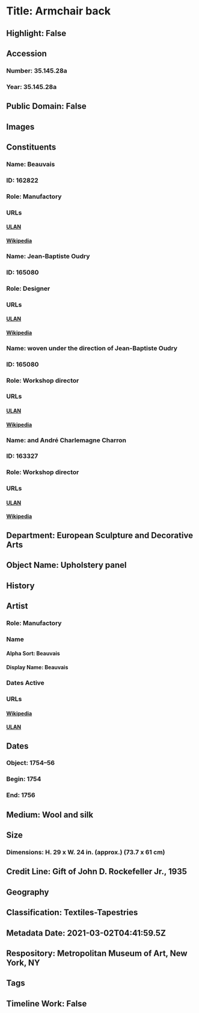 # Title: Armchair back
## Highlight: False
## Accession
### Number: 35.145.28a
### Year: 35.145.28a
## Public Domain: False
## Images
## Constituents
### Name: Beauvais
### ID: 162822
### Role: Manufactory
### URLs
#### [ULAN](http://vocab.getty.edu/page/ulan/500110803)
#### [Wikipedia](https://www.wikidata.org/wiki/Q2566130)
### Name: Jean-Baptiste Oudry
### ID: 165080
### Role: Designer
### URLs
#### [ULAN](http://vocab.getty.edu/page/ulan/500021906)
#### [Wikipedia](https://www.wikidata.org/wiki/Q737137)
### Name: woven under the direction of Jean-Baptiste Oudry
### ID: 165080
### Role: Workshop director
### URLs
#### [ULAN](http://vocab.getty.edu/page/ulan/500021906)
#### [Wikipedia](https://www.wikidata.org/wiki/Q737137)
### Name: and André Charlemagne Charron
### ID: 163327
### Role: Workshop director
### URLs
#### [ULAN](http://vocab.getty.edu/page/ulan/500336178)
#### [Wikipedia](https://www.wikidata.org/wiki/Q83189452)
## Department: European Sculpture and Decorative Arts
## Object Name: Upholstery panel
## History
## Artist
### Role: Manufactory
### Name
#### Alpha Sort: Beauvais
#### Display Name: Beauvais
### Dates Active
### URLs
#### [Wikipedia](https://www.wikidata.org/wiki/Q2566130)
#### [ULAN](http://vocab.getty.edu/page/ulan/500110803)
## Dates
### Object: 1754–56
### Begin: 1754
### End: 1756
## Medium: Wool and silk
## Size
### Dimensions: H. 29 x W. 24 in. (approx.) (73.7 x 61 cm)
## Credit Line: Gift of John D. Rockefeller Jr., 1935
## Geography
## Classification: Textiles-Tapestries
## Metadata Date: 2021-03-02T04:41:59.5Z
## Respository: Metropolitan Museum of Art, New York, NY
## Tags
## Timeline Work: False